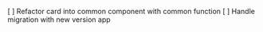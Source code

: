 [ ] Refactor card into common component with common function
[ ] Handle migration with new version app
